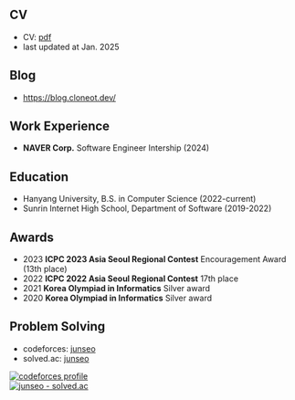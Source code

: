 ## CV
- CV: [pdf](./CV_without_phone.pdf)
- last updated at Jan. 2025

## Blog
- https://blog.cloneot.dev/

## Work Experience
- **NAVER Corp.** Software Engineer Intership (2024)

## Education
- Hanyang University, B.S. in Computer Science (2022-current)
- Sunrin Internet High School, Department of Software (2019-2022)

## Awards
- 2023 **ICPC 2023 Asia Seoul Regional Contest** Encouragement Award (13th place)
- 2022 **ICPC 2022 Asia Seoul Regional Contest** 17th place
- 2021 **Korea Olympiad in Informatics** Silver award
- 2020 **Korea Olympiad in Informatics** Silver award

## Problem Solving
- codeforces: [junseo](https://codeforces.com/profile/junseo)
- solved.ac: [junseo](https://solved.ac/profile/junseo)

[![codeforces profile](http://cf.leed.at?id=junseo)](https://codeforces.com/profile/junseo)
<br>[![junseo - solved.ac](http://mazassumnida.wtf/api/v2/generate_badge?boj=junseo)](https://solved.ac/profile/junseo)  

